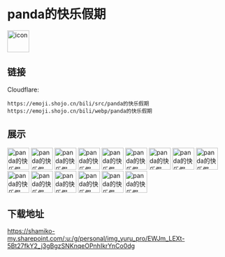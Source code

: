 # panda的快乐假期
<img src="https://emoji.shojo.cn/bili/src/panda的快乐假期/icon.png" width="50" height="50" alt="icon">

## 链接
Cloudflare:
```
https://emoji.shojo.cn/bili/src/panda的快乐假期
https://emoji.shojo.cn/bili/webp/panda的快乐假期
```
## 展示
<img src="https://emoji.shojo.cn/bili/src/panda的快乐假期/panda的快乐假期-亲亲.png" width="50" height="50" alt="panda的快乐假期-亲亲">
<img src="https://emoji.shojo.cn/bili/src/panda的快乐假期/panda的快乐假期-开心.png" width="50" height="50" alt="panda的快乐假期-开心">
<img src="https://emoji.shojo.cn/bili/src/panda的快乐假期/panda的快乐假期-跑跑.png" width="50" height="50" alt="panda的快乐假期-跑跑">
<img src="https://emoji.shojo.cn/bili/src/panda的快乐假期/panda的快乐假期-啃啃.png" width="50" height="50" alt="panda的快乐假期-啃啃">
<img src="https://emoji.shojo.cn/bili/src/panda的快乐假期/panda的快乐假期-送你花花.png" width="50" height="50" alt="panda的快乐假期-送你花花">
<img src="https://emoji.shojo.cn/bili/src/panda的快乐假期/panda的快乐假期-探头.png" width="50" height="50" alt="panda的快乐假期-探头">
<img src="https://emoji.shojo.cn/bili/src/panda的快乐假期/panda的快乐假期-哇.png" width="50" height="50" alt="panda的快乐假期-哇">
<img src="https://emoji.shojo.cn/bili/src/panda的快乐假期/panda的快乐假期-嗷呜.png" width="50" height="50" alt="panda的快乐假期-嗷呜">
<img src="https://emoji.shojo.cn/bili/src/panda的快乐假期/panda的快乐假期-H.png" width="50" height="50" alt="panda的快乐假期-H">
<img src="https://emoji.shojo.cn/bili/src/panda的快乐假期/panda的快乐假期-O.png" width="50" height="50" alt="panda的快乐假期-O">
<img src="https://emoji.shojo.cn/bili/src/panda的快乐假期/panda的快乐假期-L.png" width="50" height="50" alt="panda的快乐假期-L">
<img src="https://emoji.shojo.cn/bili/src/panda的快乐假期/panda的快乐假期-I.png" width="50" height="50" alt="panda的快乐假期-I">
<img src="https://emoji.shojo.cn/bili/src/panda的快乐假期/panda的快乐假期-D.png" width="50" height="50" alt="panda的快乐假期-D">
<img src="https://emoji.shojo.cn/bili/src/panda的快乐假期/panda的快乐假期-A.png" width="50" height="50" alt="panda的快乐假期-A">
<img src="https://emoji.shojo.cn/bili/src/panda的快乐假期/panda的快乐假期-Y.png" width="50" height="50" alt="panda的快乐假期-Y">

## 下载地址

https://shamiko-my.sharepoint.com/:u:/g/personal/img_yuru_pro/EWJm_LEXt-5Bt27fkY2_j3gBgzSNKnqeOPnhIkrYnCo0dg